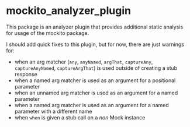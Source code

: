 # mockito_analyzer_plugin

This package is an analyzer plugin that provides additional static analysis for
usage of the mockito package.

I should add quick fixes to this plugin, but for now, there are just warnings
for:

* when an arg matcher (`any`, `anyNamed`, `argThat`, `captureAny`,
  `captureAnyNamed`, `captureArgThat`) is used outside of creating a stub
  response
* when a named arg matcher is used as an argument for a positional parameter
* when an unnamed arg matcher is used as an argument for a named parameter
* when a named arg matcher is used as an argument for a named parameter with a
  different name
* when `when` is given a stub call on a _non_ Mock instance
